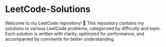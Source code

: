 # LeetCode-Solutions
Welcome to my LeetCode repository! 🚀  This repository contains my solutions to various LeetCode problems, categorized by difficulty and topic. Each solution is written with clarity, optimized for performance, and accompanied by comments for better understanding.
